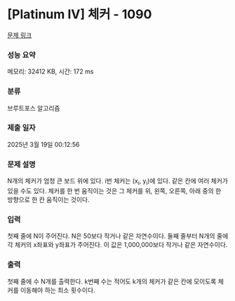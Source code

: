 # [Platinum IV] 체커 - 1090 

[문제 링크](https://www.acmicpc.net/problem/1090) 

### 성능 요약

메모리: 32412 KB, 시간: 172 ms

### 분류

브루트포스 알고리즘

### 제출 일자

2025년 3월 19일 00:12:56

### 문제 설명

<p>N개의 체커가 엄청 큰 보드 위에 있다. i번 체커는 (x<sub>i</sub>, y<sub>i</sub>)에 있다. 같은 칸에 여러 체커가 있을 수도 있다. 체커를 한 번 움직이는 것은 그 체커를 위, 왼쪽, 오른쪽, 아래 중의 한 방향으로 한 칸 움직이는 것이다.</p>

### 입력 

 <p>첫째 줄에 N이 주어진다. N은 50보다 작거나 같은 자연수이다. 둘째 줄부터 N개의 줄에 각 체커의 x좌표와 y좌표가 주어진다. 이 값은 1,000,000보다 작거나 같은 자연수이다.</p>

### 출력 

 <p>첫째 줄에 수 N개를 출력한다. k번째 수는 적어도 k개의 체커가 같은 칸에 모이도록 체커를 이동해야 하는 최소 횟수이다.</p>

